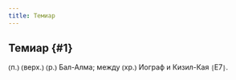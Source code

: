 ```yaml
---
title: Темиар
---
```

## Темиар {#1}

⦅п.⦆ ⦅верх.⦆ ⦅р.⦆ Бал-Алма; между ⦅хр.⦆ Иограф и Кизил-Кая ⦃Е7⦄.
